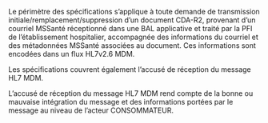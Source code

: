 Le périmètre des spécifications s’applique à toute demande de transmission initiale/remplacement/suppression d’un document CDA-R2, provenant d’un courriel MSSanté réceptionné dans une BAL applicative et traité par la PFI de l’établissement hospitalier, accompagnée des informations du courriel et des métadonnées MSSanté associées au document. Ces informations sont encodées dans un flux HL7v2.6 MDM.

Les spécifications couvrent également l’accusé de réception du message HL7 MDM.

L’accusé de réception du message HL7 MDM rend compte de la bonne ou mauvaise intégration du message et des informations portées par le message au niveau de l’acteur CONSOMMATEUR.

